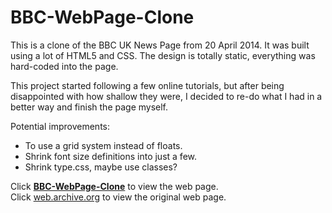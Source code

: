 # BBC-WebPage-Clone

This is a clone of the BBC UK News Page from 20 April 2014. It was built using a lot of HTML5 and CSS. The design is totally static, everything was hard-coded into the page.

This project started following a few online tutorials, but after being disappointed with how shallow they were, I decided to re-do what I had in a better way and finish the page myself.


Potential improvements:
 - To use a grid system instead of floats.
 - Shrink font size definitions into just a few.
 - Shrink type.css, maybe use classes?

Click <a href="https://f54vnfg.github.io/BBC-Clone/"> <strong>BBC-WebPage-Clone</strong></a> to view the web page.  
Click <a href="https://web.archive.org/web/20140420051805/http://www.bbc.co.uk/news/uk/">web.archive.org</a> to view the original web page.
